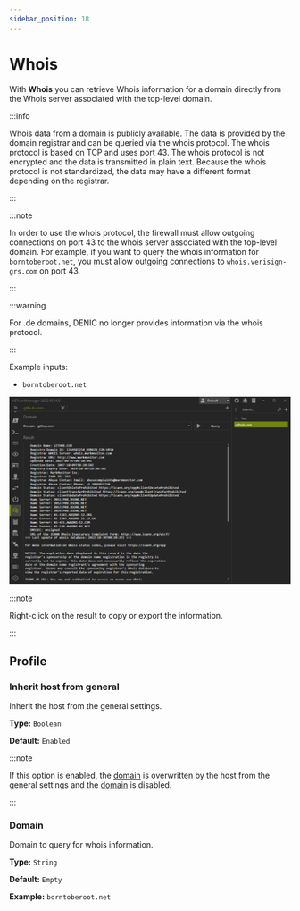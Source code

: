 ```yaml
---
sidebar_position: 18
---
```


# Whois

With **Whois** you can retrieve Whois information for a domain directly from the Whois server associated with the top-level domain.

:::info

Whois data from a domain is publicly available. The data is provided by the domain registrar and can be queried via the whois protocol. The whois protocol is based on TCP and uses port 43. The whois protocol is not encrypted and the data is transmitted in plain text. Because the whois protocol is not standardized, the data may have a different format depending on the registrar.

:::

:::note

In order to use the whois protocol, the firewall must allow outgoing connections on port 43 to the whois server associated with the top-level domain. For example, if you want to query the whois information for `borntoberoot.net`, you must allow outgoing connections to `whois.verisign-grs.com` on port 43.

:::

:::warning

For .de domains, DENIC no longer provides information via the whois protocol.

:::

Example inputs:

- `borntoberoot.net`

![Whois](./img/whois.png)

:::note

Right-click on the result to copy or export the information.

:::

## Profile

### Inherit host from general

Inherit the host from the general settings.

**Type:** `Boolean`

**Default:** `Enabled`

:::note

If this option is enabled, the [domain](#domain) is overwritten by the host from the general settings and the [domain](#domain) is disabled.

:::

### Domain

Domain to query for whois information.

**Type:** `String`

**Default:** `Empty`

**Example:** `borntoberoot.net`
